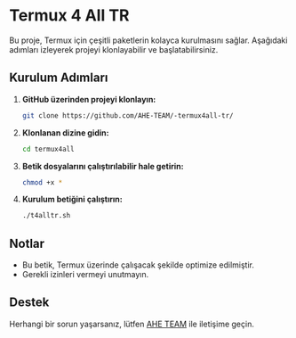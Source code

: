# Termux 4 All TR

Bu proje, Termux için çeşitli paketlerin kolayca kurulmasını sağlar. Aşağıdaki adımları izleyerek projeyi klonlayabilir ve başlatabilirsiniz.

## Kurulum Adımları

1. **GitHub üzerinden projeyi klonlayın:**
    ```bash
    git clone https://github.com/AHE-TEAM/-termux4all-tr/
    ```

2. **Klonlanan dizine gidin:**
    ```bash
    cd termux4all
    ```

3. **Betik dosyalarını çalıştırılabilir hale getirin:**
    ```bash
    chmod +x *
    ```

4. **Kurulum betiğini çalıştırın:**
    ```bash
    ./t4alltr.sh
    ```

## Notlar

- Bu betik, Termux üzerinde çalışacak şekilde optimize edilmiştir.
- Gerekli izinleri vermeyi unutmayın.

## Destek

Herhangi bir sorun yaşarsanız, lütfen [AHE TEAM](https://github.com/AHE-TEAM) ile iletişime geçin.
